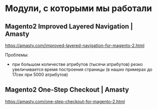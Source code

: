 # Модули, с которыми мы работали

## Magento2 Improved Layered Navigation | Amasty
https://amasty.com/improved-layered-navigation-for-magento-2.html

Проблемы:
- при большом количестве атрибутов (тысячи атрибутов) резко увеличивается время построения страницы (в наших примерах до 17сек при 5000 атрибутов)

## Magento2 One-Step Checkout | Amasty
https://amasty.com/one-step-checkout-for-magento-2.html

